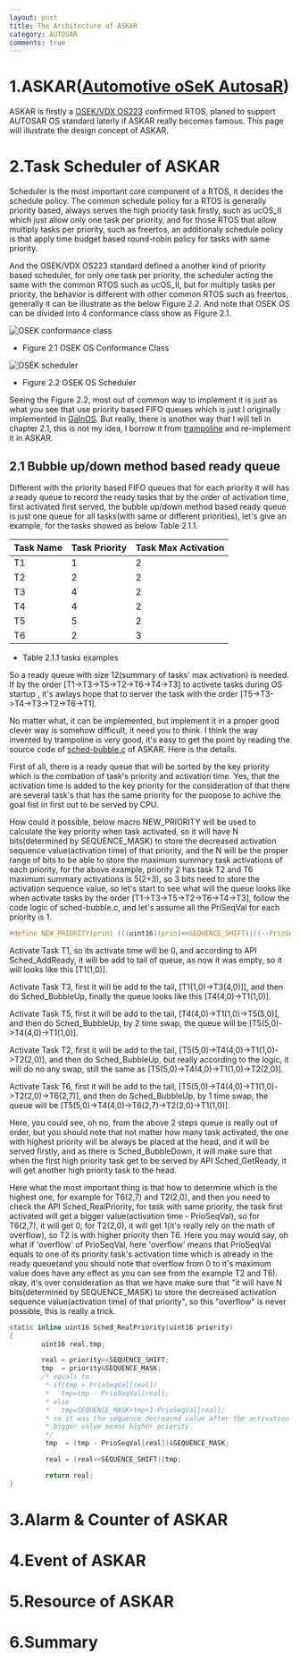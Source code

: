 ```yaml
---
layout: post
title: The Architecture of ASKAR
category: AUTOSAR
comments: true
---
```


# 1.ASKAR([Automotive oSeK AutosaR](https://github.com/parai/as/tree/master/com/as.infrastructure/system/kernel/askar)) 

ASKAR is firstly a [OSEK/VDX OS223](http://trampolinebin.rts-software.org/os223.pdf) confirmed RTOS, planed to support AUTOSAR OS standard laterly if ASKAR really becomes famous. This page will illustrate the design concept of ASKAR.

# 2.Task Scheduler of ASKAR

Scheduler is the most important core component of a RTOS, it decides the schedule policy. The common schedule policy for a RTOS is generally priority based, always serves the high priority task firstly, such as ucOS_II which just allow only one task per priority, and for those RTOS that allow multiply tasks per priority, such as freertos, an additionaly schedule policy is that apply time budget based round-robin policy for tasks with same priority.

And the OSEK/VDX OS223 standard defined a another kind of priority based scheduler, for only one task per priority, the scheduler acting the same with the common RTOS such as ucOS_II, but for multiply tasks per priority, the behavior is different with other common RTOS such as freertos, generally it can be illustrate as the below Figure 2.2. And note that OSEK OS can be divided into 4 conformance class show as Figure 2.1.

![OSEK conformance class](/as/images/rewoa/osek_os_cc_level.png)

* Figure 2.1 OSEK OS Conformance Class

![OSEK scheduler](/as/images/rewoa/osek_os_scheduler_fifo.png)

* Figure 2.2 OSEK OS Scheduler

Seeing the Figure 2.2, most out of common way to implement it is just as what you see that use priority based FIFO queues which is just I originally implemented in [GaInOS](https://github.com/parai/GaInOS). But really, there is another way that I will tell in chapter 2.1, this is not my idea, I borrow it from [trampoline](https://github.com/TrampolineRTOS/trampoline) and re-implement it in ASKAR.

## 2.1 Bubble up/down method based ready queue

Different with the priority based FIFO queues that for each priority it will has a ready queue to record the ready tasks that by the order of activation time, first activated first served, the bubble up/down method based ready queue is just one queue for all tasks(with same or different priorities), let's give an example, for the tasks showed as below Table 2.1.1.

<table>
  <thead>
    <tr>
      <th>Task Name</th>
      <th>Task Priority</th>
      <th>Task Max Activation</th>
    </tr>
  </thead>
  <tbody>
    <tr>
      <td>T1</td>
      <td>1</td>
      <td>2</td>
    </tr>
    <tr>
      <td>T2</td>
      <td>2</td>
      <td>2</td>
    </tr>
    <tr>
      <td>T3</td>
      <td>4</td>
      <td>2</td>
    </tr>
    <tr>
      <td>T4</td>
      <td>4</td>
      <td>2</td>
    </tr>
    <tr>
      <td>T5</td>
      <td>5</td>
      <td>2</td>
    </tr>
    <tr>
      <td>T6</td>
      <td>2</td>
      <td>3</td>
    </tr>
  </tbody>
</table>

* Table 2.1.1 tasks examples 

So a ready queue with size 12(summary of tasks' max activation) is needed. If by the order [T1->T3->T5->T2->T6->T4->T3] to activete tasks during OS startup , it's awlays hope that to server the task with the order [T5->T3->T4->T3->T2->T6->T1].

No matter what, it can be implemented, but implement it in a proper good clever way is somehow difficult, it need you to think. I think the way invented by trampoline is very good, it's easy to get the point by reading the source code of [sched-bubble.c](https://github.com/parai/as/blob/master/com/as.infrastructure/system/kernel/askar/kernel/sched-bubble.c) of ASKAR. Here is the details.

First of all, there is a ready queue that will be sorted by the key priority which is the combation of task's priority and activation time. Yes, that the activation time is added to the key priority for the consideration of that there are several task's that has the same priority for the puopose to achive the goal fist in first out to be served by CPU.

How could it possible, below macro NEW\_PRIORITY will be used to calculate the key priority when task activated, so it will have N bits(determined by SEQUENCE_MASK) to store the decreased activation sequence value(activation time) of that priority, and the N will be the proper range of bits to be able to store the maximum summary task activations of each priority, for the above example, priority 2 has task T2 and T6 maximum summary activations is 5(2+3), so 3 bits need to store the activation sequence value, so let's start to see what will the queue looks like when activate tasks by the order [T1->T3->T5->T2->T6->T4->T3], follow the code logic of sched-bubble.c, and let's assume all the PriSeqVal for each priority is 1.

```c
#define NEW_PRIORITY(prio) (((uint16)(prio)<<SEQUENCE_SHIFT)|((--PrioSeqVal[prio])&SEQUENCE_MASK))
```

Activate Task T1, so its activate time will be 0, and according to API Sched_AddReady, it will be add to tail of queue, as now it was empty, so it will looks like this [T1(1,0)].

Activate Task T3, first it will be add to the tail, [T1(1,0)->T3(4,0)]], and then do Sched_BubbleUp, finally the queue looks like this [T4(4,0)->T1(1,0)].

Activate Task T5, first it will be add to the tail, [T4(4,0)->T1(1,0)->T5(5,0)], and then do Sched_BubbleUp, by 2 time swap, the queue will be [T5(5,0)->T4(4,0)->T1(1,0)].

Activate Task T2, first it will be add to the tail, [T5(5,0)->T4(4,0)->T1(1,0)->T2(2,0)], and then do Sched_BubbleUp, but really according to the logic, it will do no any swap, still the same as [T5(5,0)->T4(4,0)->T1(1,0)->T2(2,0)].

Activate Task T6, first it will be add to the tail, [T5(5,0)->T4(4,0)->T1(1,0)->T2(2,0)->T6(2,7)], and then do Sched_BubbleUp, by 1 time swap, the queue will be [T5(5,0)->T4(4,0)->T6(2,7)->T2(2,0)->T1(1,0)].

Here, you could see, oh no, from the above 2 steps queue is really out of order, but you should note that not matter how many task activated, the one with highest priority will be always be placed at the head, and it will be served firstly, and as there is Sched_BubbleDown, it will make sure that when the first high priority task get to be served by API Sched_GetReady, it will get another high priority task to the head.

Here what the most important thing is that how to determine which is the highest one, for example for T6(2,7) and T2(2,0), and then you need to check the API Sched_RealPriority, for task with same priority, the task first activated will get a bigger value(activation time - PrioSeqVal), so for T6(2,7), it will get 0, for T2(2,0), it will get 1(it's really rely on the math of overflow), so T2 is with higher priority then T6. Here you may would say, oh what if 'overflow' of PrioSeqVal, here 'overflow' means that PrioSeqVal equals to one of its priority task's activation time which is already in the ready queue(and you should note that overflow from 0 to it's maximum value does have any effect as you can see from the example T2 and T6). okay, it's over consideration as that we have make sure that "it will have N bits(determined by SEQUENCE_MASK) to store the decreased activation sequence value(activation time) of that priority", so this "overflow" is never possible, this is really a trick.

```c
static inline uint16 Sched_RealPriority(uint16 priority)
{
		uint16 real,tmp;

		real = priority>>SEQUENCE_SHIFT;
		tmp  = priority&SEQUENCE_MASK;
		/* equals to
		 * if(tmp > PrioSeqVal[real])
		 *   tmp=tmp - PrioSeqVal[real];
		 * else
		 *   tmp=SEQUENCE_MASK+tmp+1-PrioSeqVal[real];
		 * so it was the sequence decreased value after the activation of <real>,
		 * bigger value means higher priority.
		 */
		 tmp  = (tmp - PrioSeqVal[real])&SEQUENCE_MASK;

		 real = (real<<SEQUENCE_SHIFT)|tmp;

		 return real;
}
```

# 3.Alarm & Counter of ASKAR

# 4.Event of ASKAR

# 5.Resource of ASKAR

# 6.Summary
